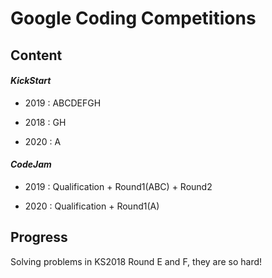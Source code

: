 # Google Coding Competitions

## Content

#### *KickStart*

- 2019 : ABCDEFGH

- 2018 : GH

- 2020 : A

#### *CodeJam*

- 2019 : Qualification + Round1(ABC) + Round2

- 2020 : Qualification + Round1(A)

## Progress

Solving problems in KS2018 Round E and F, they are so hard!
